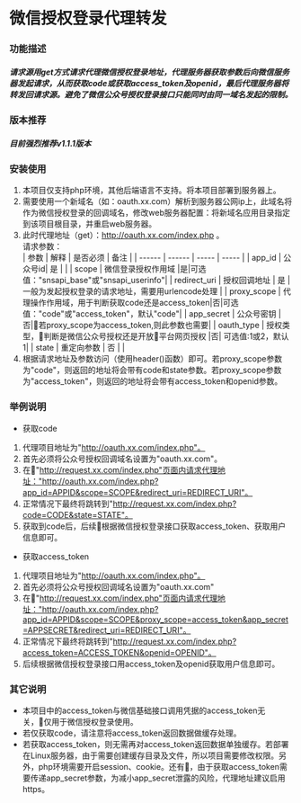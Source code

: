 # 微信授权登录代理转发

### 功能描述

##### 请求源用get方式请求代理微信授权登录地址，代理服务器获取参数后向微信服务器发起请求，从而获取code或获取access_token及openid，最后代理服务器将转发回请求源。避免了微信公众号授权登录接口只能同时由同一域名发起的限制。

### 版本推荐

##### 目前强烈推荐v1.1.1版本

### 安装使用

1. 本项目仅支持php环境，其他后端语言不支持。将本项目部署到服务器上。
2. 需要使用一个新域名（如：oauth.xx.com）解析到服务器公网ip上，此域名将作为微信授权登录的回调域名，修改web服务器配置：将新域名应用目录指定到该项目根目录，并重启web服务器。
3. 此时代理地址（get）：http://oauth.xx.com/index.php 。<br/>
   请求参数：<br/>
   | 参数 | 解释 | 是否必须 | 备注 |
   | ------ | ------ | ----- | ----- |
   | app_id | 公众号id|   是   |       |
   | scope  | 微信登录授权作用域 |是|可选值："snsapi_base"或"snsapi_userinfo"|
   | redirect_uri | 授权回调地址 | 是 | 一般为发起授权登录的请求地址，需要用urlencode处理 |
   | proxy_scope | 代理操作作用域，用于判断获取code还是access_token|否|可选值："code"或"access_token"，默认"code"|
   | app_secret | 公众号密钥 |否|若proxy_scope为access_token,则此参数也需要|
   | oauth_type | 授权类型，判断是微信公众号授权还是开放平台网页授权 |否| 可选值:1或2，默认1|
   | state | 重定向参数 | 否 |   |
4. 根据请求地址及参数访问（使用header()函数）即可。若proxy_scope参数为"code"，则返回的地址将会带有code和state参数。若proxy_scope参数为"access_token"，则返回的地址将会带有access_token和openid参数。

### 举例说明

* 获取code

1. 代理项目地址为"http://oauth.xx.com/index.php"。
2. 首先必须将公众号授权回调域名设置为"oauth.xx.com"。
3. 在"http://request.xx.com/index.php"页面内请求代理地址："http://oauth.xx.com/index.php?app_id=APPID&scope=SCOPE&redirect_uri=REDIRECT_URI"。
4. 正常情况下最终将跳转到"http://request.xx.com/index.php?code=CODE&state=STATE"。
5. 获取到code后，后续根据微信授权登录接口获取access_token、获取用户信息即可。

* 获取access_token

1. 代理项目地址为"http://oauth.xx.com/index.php"。
2. 首先必须将公众号授权回调域名设置为"oauth.xx.com"
3. 在"http://request.xx.com/index.php"页面内请求代理地址："http://oauth.xx.com/index.php?app_id=APPID&scope=SCOPE&proxy_scope=access_token&app_secret=APPSECRET&redirect_uri=REDIRECT_URI"。
4. 正常情况下最终将跳转到"http://request.xx.com/index.php?access_token=ACCESS_TOKEN&openid=OPENID"。
5. 后续根据微信授权登录接口用access_token及openid获取用户信息即可。


### 其它说明

* 本项目中的access_token与微信基础接口调用凭据的access_token无关，仅用于微信授权登录使用。
* 若仅获取code，请注意将access_token返回数据做缓存处理。
* 若获取access_token，则无需再对access_token返回数据单独缓存。若部署在Linux服务器，由于需要创建缓存目录及文件，所以项目需要修改权限。另外，php环境需要开启session、cookie。还有，由于获取access_token需要传递app_secret参数，为减小app_secret泄露的风险，代理地址建议启用https。